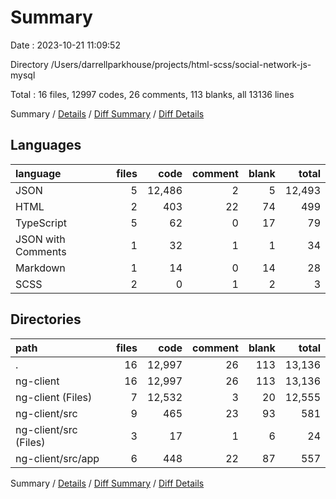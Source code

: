 # Summary

Date : 2023-10-21 11:09:52

Directory /Users/darrellparkhouse/projects/html-scss/social-network-js-mysql

Total : 16 files,  12997 codes, 26 comments, 113 blanks, all 13136 lines

Summary / [Details](details.md) / [Diff Summary](diff.md) / [Diff Details](diff-details.md)

## Languages
| language | files | code | comment | blank | total |
| :--- | ---: | ---: | ---: | ---: | ---: |
| JSON | 5 | 12,486 | 2 | 5 | 12,493 |
| HTML | 2 | 403 | 22 | 74 | 499 |
| TypeScript | 5 | 62 | 0 | 17 | 79 |
| JSON with Comments | 1 | 32 | 1 | 1 | 34 |
| Markdown | 1 | 14 | 0 | 14 | 28 |
| SCSS | 2 | 0 | 1 | 2 | 3 |

## Directories
| path | files | code | comment | blank | total |
| :--- | ---: | ---: | ---: | ---: | ---: |
| . | 16 | 12,997 | 26 | 113 | 13,136 |
| ng-client | 16 | 12,997 | 26 | 113 | 13,136 |
| ng-client (Files) | 7 | 12,532 | 3 | 20 | 12,555 |
| ng-client/src | 9 | 465 | 23 | 93 | 581 |
| ng-client/src (Files) | 3 | 17 | 1 | 6 | 24 |
| ng-client/src/app | 6 | 448 | 22 | 87 | 557 |

Summary / [Details](details.md) / [Diff Summary](diff.md) / [Diff Details](diff-details.md)
